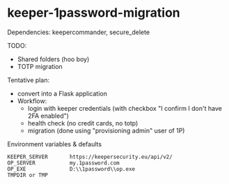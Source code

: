 # keeper-1password-migration

Dependencies: keepercommander, secure_delete

TODO: 
 - Shared folders (hoo boy)
 - TOTP migration

Tentative plan:
 - convert into a Flask application
 - Workflow:
   - login with keeper credentials (with checkbox "I confirm I don't have 2FA enabled")
   - health check (no credit cards, no totp)
   - migration (done using "provisioning admin" user of 1P)


Environment variables & defaults

```text
KEEPER_SERVER       https://keepersecurity.eu/api/v2/
OP_SERVER           my.1password.com
OP_EXE              D:\\1password\\op.exe
TMPDIR or TMP
```

